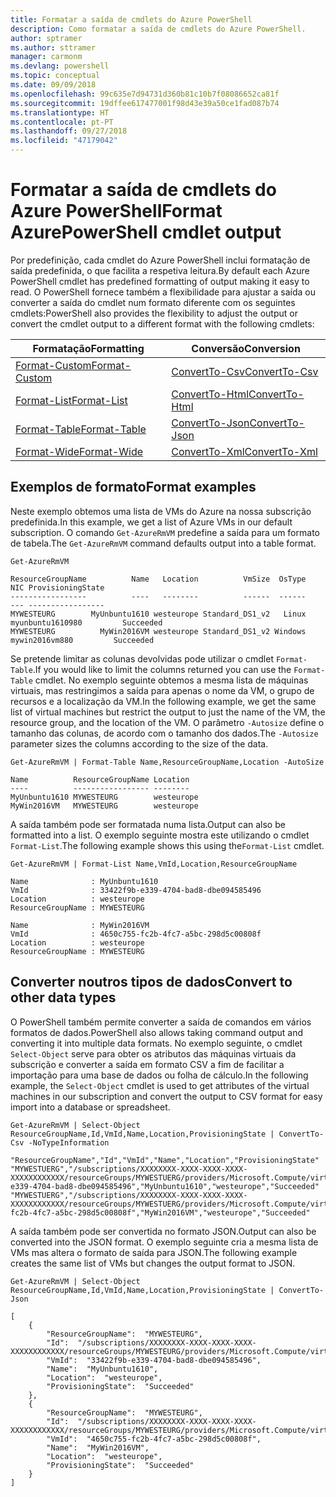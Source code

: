```yaml
---
title: Formatar a saída de cmdlets do Azure PowerShell
description: Como formatar a saída de cmdlets do Azure PowerShell.
author: sptramer
ms.author: sttramer
manager: carmonm
ms.devlang: powershell
ms.topic: conceptual
ms.date: 09/09/2018
ms.openlocfilehash: 99c635e7d94731d360b81c10b7f08086652ca81f
ms.sourcegitcommit: 19dffee617477001f98d43e39a50ce1fad087b74
ms.translationtype: HT
ms.contentlocale: pt-PT
ms.lasthandoff: 09/27/2018
ms.locfileid: "47179042"
---
```

# <a name="format-azurepowershell-cmdlet-output"></a><span data-ttu-id="e3337-103">Formatar a saída de cmdlets do Azure PowerShell</span><span class="sxs-lookup"><span data-stu-id="e3337-103">Format AzurePowerShell cmdlet output</span></span>

<span data-ttu-id="e3337-104">Por predefinição, cada cmdlet do Azure PowerShell inclui formatação de saída predefinida, o que facilita a respetiva leitura.</span><span class="sxs-lookup"><span data-stu-id="e3337-104">By default each Azure PowerShell cmdlet has predefined formatting of output making it easy to read.</span></span>  <span data-ttu-id="e3337-105">O PowerShell fornece também a flexibilidade para ajustar a saída ou converter a saída do cmdlet num formato diferente com os seguintes cmdlets:</span><span class="sxs-lookup"><span data-stu-id="e3337-105">PowerShell also provides the flexibility to adjust the output or convert the cmdlet output to a different format with the following cmdlets:</span></span>

| <span data-ttu-id="e3337-106">Formatação</span><span class="sxs-lookup"><span data-stu-id="e3337-106">Formatting</span></span>      | <span data-ttu-id="e3337-107">Conversão</span><span class="sxs-lookup"><span data-stu-id="e3337-107">Conversion</span></span>       |
|-----------------|------------------|
| [<span data-ttu-id="e3337-108">Format-Custom</span><span class="sxs-lookup"><span data-stu-id="e3337-108">Format-Custom</span></span>](/powershell/module/microsoft.powershell.utility/format-custom) | [<span data-ttu-id="e3337-109">ConvertTo-Csv</span><span class="sxs-lookup"><span data-stu-id="e3337-109">ConvertTo-Csv</span></span>](/powershell/module/microsoft.powershell.utility/convertto-csv)  |
| [<span data-ttu-id="e3337-110">Format-List</span><span class="sxs-lookup"><span data-stu-id="e3337-110">Format-List</span></span>](/powershell/module/microsoft.powershell.utility/format-list)   | [<span data-ttu-id="e3337-111">ConvertTo-Html</span><span class="sxs-lookup"><span data-stu-id="e3337-111">ConvertTo-Html</span></span>](/powershell/module/microsoft.powershell.utility/convertto-html) |
| [<span data-ttu-id="e3337-112">Format-Table</span><span class="sxs-lookup"><span data-stu-id="e3337-112">Format-Table</span></span>](/powershell/module/microsoft.powershell.utility/format-table)  | [<span data-ttu-id="e3337-113">ConvertTo-Json</span><span class="sxs-lookup"><span data-stu-id="e3337-113">ConvertTo-Json</span></span>](/powershell/module/microsoft.powershell.utility/convertto-json) |
| [<span data-ttu-id="e3337-114">Format-Wide</span><span class="sxs-lookup"><span data-stu-id="e3337-114">Format-Wide</span></span>](/powershell/module/microsoft.powershell.utility/format-wide)   | [<span data-ttu-id="e3337-115">ConvertTo-Xml</span><span class="sxs-lookup"><span data-stu-id="e3337-115">ConvertTo-Xml</span></span>](/powershell/module/microsoft.powershell.utility/convertto-xml)  |

## <a name="format-examples"></a><span data-ttu-id="e3337-116">Exemplos de formato</span><span class="sxs-lookup"><span data-stu-id="e3337-116">Format examples</span></span>

<span data-ttu-id="e3337-117">Neste exemplo obtemos uma lista de VMs do Azure na nossa subscrição predefinida.</span><span class="sxs-lookup"><span data-stu-id="e3337-117">In this example, we get a list of Azure VMs in our default subscription.</span></span>  <span data-ttu-id="e3337-118">O comando `Get-AzureRmVM` predefine a saída para um formato de tabela.</span><span class="sxs-lookup"><span data-stu-id="e3337-118">The `Get-AzureRmVM` command defaults output into a table format.</span></span>

```azurepowershell-interactive
Get-AzureRmVM
```

```output
ResourceGroupName          Name   Location          VmSize  OsType              NIC ProvisioningState
-----------------          ----   --------          ------  ------              --- -----------------
MYWESTEURG        MyUnbuntu1610 westeurope Standard_DS1_v2   Linux myunbuntu1610980         Succeeded
MYWESTEURG          MyWin2016VM westeurope Standard_DS1_v2 Windows   mywin2016vm880         Succeeded
```

<span data-ttu-id="e3337-119">Se pretende limitar as colunas devolvidas pode utilizar o cmdlet `Format-Table`.</span><span class="sxs-lookup"><span data-stu-id="e3337-119">If you would like to limit the columns returned you can use the `Format-Table` cmdlet.</span></span> <span data-ttu-id="e3337-120">No exemplo seguinte obtemos a mesma lista de máquinas virtuais, mas restringimos a saída para apenas o nome da VM, o grupo de recursos e a localização da VM.</span><span class="sxs-lookup"><span data-stu-id="e3337-120">In the following example, we get the same list of virtual machines but restrict the output to just the name of the VM, the resource group, and the location of the VM.</span></span>  <span data-ttu-id="e3337-121">O parâmetro `-Autosize` define o tamanho das colunas, de acordo com o tamanho dos dados.</span><span class="sxs-lookup"><span data-stu-id="e3337-121">The `-Autosize` parameter sizes the columns according to the size of the data.</span></span>

```azurepowershell-interactive
Get-AzureRmVM | Format-Table Name,ResourceGroupName,Location -AutoSize
```

```output
Name          ResourceGroupName Location
----          ----------------- --------
MyUnbuntu1610 MYWESTEURG        westeurope
MyWin2016VM   MYWESTEURG        westeurope
```

<span data-ttu-id="e3337-122">A saída também pode ser formatada numa lista.</span><span class="sxs-lookup"><span data-stu-id="e3337-122">Output can also be formatted into a list.</span></span> <span data-ttu-id="e3337-123">O exemplo seguinte mostra este utilizando o cmdlet `Format-List`.</span><span class="sxs-lookup"><span data-stu-id="e3337-123">The following example shows this using the`Format-List` cmdlet.</span></span>

```azurepowershell-interactive
Get-AzureRmVM | Format-List Name,VmId,Location,ResourceGroupName
```

```output
Name              : MyUnbuntu1610
VmId              : 33422f9b-e339-4704-bad8-dbe094585496
Location          : westeurope
ResourceGroupName : MYWESTEURG

Name              : MyWin2016VM
VmId              : 4650c755-fc2b-4fc7-a5bc-298d5c00808f
Location          : westeurope
ResourceGroupName : MYWESTEURG
```

## <a name="convert-to-other-data-types"></a><span data-ttu-id="e3337-124">Converter noutros tipos de dados</span><span class="sxs-lookup"><span data-stu-id="e3337-124">Convert to other data types</span></span>

<span data-ttu-id="e3337-125">O PowerShell também permite converter a saída de comandos em vários formatos de dados.</span><span class="sxs-lookup"><span data-stu-id="e3337-125">PowerShell also allows taking command output and converting it into multiple data formats.</span></span> <span data-ttu-id="e3337-126">No exemplo seguinte, o cmdlet `Select-Object` serve para obter os atributos das máquinas virtuais da subscrição e converter a saída em formato CSV a fim de facilitar a importação para uma base de dados ou folha de cálculo.</span><span class="sxs-lookup"><span data-stu-id="e3337-126">In the following example, the `Select-Object` cmdlet is used to get attributes of the virtual machines in our subscription and convert the output to CSV format for easy import into a database or spreadsheet.</span></span>

```azurepowershell-interactive
Get-AzureRmVM | Select-Object ResourceGroupName,Id,VmId,Name,Location,ProvisioningState | ConvertTo-Csv -NoTypeInformation
```

```output
"ResourceGroupName","Id","VmId","Name","Location","ProvisioningState"
"MYWESTUERG","/subscriptions/XXXXXXXX-XXXX-XXXX-XXXX-XXXXXXXXXXXX/resourceGroups/MYWESTUERG/providers/Microsoft.Compute/virtualMachines/MyUnbuntu1610","33422f9b-e339-4704-bad8-dbe094585496","MyUnbuntu1610","westeurope","Succeeded"
"MYWESTUERG","/subscriptions/XXXXXXXX-XXXX-XXXX-XXXX-XXXXXXXXXXXX/resourceGroups/MYWESTUERG/providers/Microsoft.Compute/virtualMachines/MyWin2016VM","4650c755-fc2b-4fc7-a5bc-298d5c00808f","MyWin2016VM","westeurope","Succeeded"
```

<span data-ttu-id="e3337-127">A saída também pode ser convertida no formato JSON.</span><span class="sxs-lookup"><span data-stu-id="e3337-127">Output can also be converted into the JSON format.</span></span>  <span data-ttu-id="e3337-128">O exemplo seguinte cria a mesma lista de VMs mas altera o formato de saída para JSON.</span><span class="sxs-lookup"><span data-stu-id="e3337-128">The following example creates the same list of VMs but changes the output format to JSON.</span></span>

```azurepowershell-interactive
Get-AzureRmVM | Select-Object ResourceGroupName,Id,VmId,Name,Location,ProvisioningState | ConvertTo-Json
```

```output
[
    {
        "ResourceGroupName":  "MYWESTEURG",
        "Id":  "/subscriptions/XXXXXXXX-XXXX-XXXX-XXXX-XXXXXXXXXXXX/resourceGroups/MYWESTEURG/providers/Microsoft.Compute/virtualMachines/MyUnbuntu1610",
        "VmId":  "33422f9b-e339-4704-bad8-dbe094585496",
        "Name":  "MyUnbuntu1610",
        "Location":  "westeurope",
        "ProvisioningState":  "Succeeded"
    },
    {
        "ResourceGroupName":  "MYWESTEURG",
        "Id":  "/subscriptions/XXXXXXXX-XXXX-XXXX-XXXX-XXXXXXXXXXXX/resourceGroups/MYWESTEURG/providers/Microsoft.Compute/virtualMachines/MyWin2016VM",
        "VmId":  "4650c755-fc2b-4fc7-a5bc-298d5c00808f",
        "Name":  "MyWin2016VM",
        "Location":  "westeurope",
        "ProvisioningState":  "Succeeded"
    }
]
```
